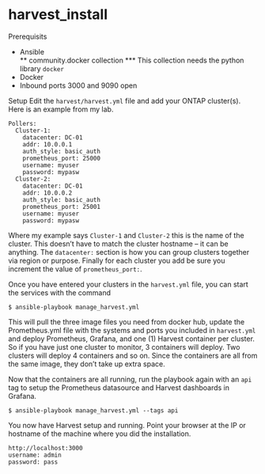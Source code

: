 # harvest_install


Prerequisits
* Ansible   
** community.docker collection
*** This collection needs the python library `docker`
* Docker
* Inbound ports 3000 and 9090 open

Setup
Edit the `harvest/harvest.yml` file and add your ONTAP cluster(s).  Here is an example from my lab.
```
Pollers:
  Cluster-1:
    datacenter: DC-01
    addr: 10.0.0.1
    auth_style: basic_auth
    prometheus_port: 25000
    username: myuser
    password: mypasw
  Cluster-2:
    datacenter: DC-01
    addr: 10.0.0.2
    auth_style: basic_auth
    prometheus_port: 25001
    username: myuser
    password: mypasw
```

Where my example says `Cluster-1` and `Cluster-2` this is the name of the cluster.  This doesn’t have to match the cluster hostname – it can be anything.  The `datacenter:` section is how you can group clusters together via region or purpose.  Finally for each cluster you add be sure you increment the value of `prometheus_port:`.

Once you have entered your clusters in the `harvest.yml` file, you can start the services with the command

`$ ansible-playbook manage_harvest.yml`

This will pull the three image files you need from docker hub, update the Prometheus.yml file with the systems and ports you included in `harvest.yml` and deploy Prometheus, Grafana, and one (1) Harvest container per cluster.  So if you have just one cluster to monitor, 3 containers will deploy.  Two clusters will deploy 4 containers and so on.  Since the containers are all from the same image, they don’t take up extra space.

Now that the containers are all running, run the playbook again with an `api` tag to setup the Prometheus datasource and Harvest dashboards in Grafana.

`$ ansible-playbook manage_harvest.yml --tags api`

You now have Harvest setup and running.  Point your browser at the IP or hostname of the machine where you did the installation.

```
http://localhost:3000
username: admin
password: pass
```
